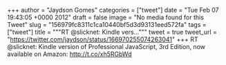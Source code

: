 
+++
author = "Jaydson Gomes"
categories = ["tweet"]
date = "Tue Feb 07 19:43:05 +0000 2012"
draft = false
image = "No media found for this Tweet"
slug = "156979fc8311c1ca10440bf5d3d93131eed572fa"
tags = ["tweet"]
title = """RT @slicknet: Kindle vers..."""
tweet = true
tweet_url = "https://twitter.com/jaydson/status/166970255074263041"
+++
RT @slicknet: Kindle version of Professional JavaScript, 3rd Edition, now available on Amazon: http://t.co/xh5RGbWd
